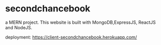 # secondchancebook
a MERN project.
This website is built with MongoDB,ExpressJS, ReactJS and NodeJS.

deployment: https://client-secondchancebook.herokuapp.com/
